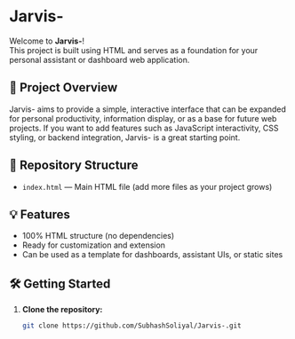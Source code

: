 
# Jarvis-

Welcome to **Jarvis-**!  
This project is built using HTML and serves as a foundation for your personal assistant or dashboard web application.

## 🚀 Project Overview

Jarvis- aims to provide a simple, interactive interface that can be expanded for personal productivity, information display, or as a base for future web projects. If you want to add features such as JavaScript interactivity, CSS styling, or backend integration, Jarvis- is a great starting point.

## 📁 Repository Structure

- `index.html` — Main HTML file (add more files as your project grows)

## 💡 Features

- 100% HTML structure (no dependencies)
- Ready for customization and extension
- Can be used as a template for dashboards, assistant UIs, or static sites

## 🛠️ Getting Started

1. **Clone the repository:**
   ```bash
   git clone https://github.com/SubhashSoliyal/Jarvis-.git
